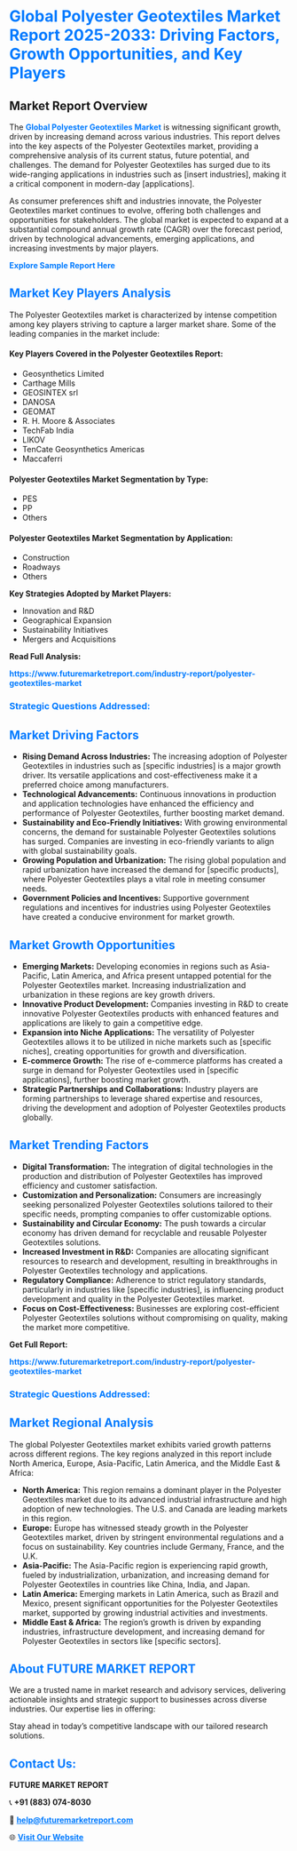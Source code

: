 <h1 style="color: #007BFF;">Global Polyester Geotextiles Market Report 2025-2033: Driving Factors, Growth Opportunities, and Key Players</h1>

<section id="overview">
<h2>Market Report Overview</h2>
<p>The <a href="https://www.futuremarketreport.com/industry-report/polyester-geotextiles-market" style="color: #007BFF; text-decoration: none;"><strong>Global Polyester Geotextiles Market</strong></a> is witnessing significant growth, driven by increasing demand across various industries. This report delves into the key aspects of the Polyester Geotextiles market, providing a comprehensive analysis of its current status, future potential, and challenges. The demand for Polyester Geotextiles has surged due to its wide-ranging applications in industries such as [insert industries], making it a critical component in modern-day [applications].</p>
<p>As consumer preferences shift and industries innovate, the Polyester Geotextiles market continues to evolve, offering both challenges and opportunities for stakeholders. The global market is expected to expand at a substantial compound annual growth rate (CAGR) over the forecast period, driven by technological advancements, emerging applications, and increasing investments by major players.</p>
</section>

<section id="overview">
<p><a href="https://www.futuremarketreport.com/request-sample/reportId=40428" style="color: #007BFF; text-decoration: none;"><strong>Explore Sample Report Here</strong></a></p>
</section>

<section id="key-players">
<h2 style="color: #007BFF;">Market Key Players Analysis</h2>
<p>The Polyester Geotextiles market is characterized by intense competition among key players striving to capture a larger market share. Some of the leading companies in the market include:</p>
<h4>Key Players Covered in the Polyester Geotextiles Report:</h4>
<ul><li>Geosynthetics Limited</li><li>Carthage Mills</li><li>GEOSINTEX srl</li><li>DANOSA</li><li>GEOMAT</li><li>R. H. Moore &amp; Associates</li><li>TechFab India</li><li>LIKOV</li><li>TenCate Geosynthetics Americas</li><li>Maccaferri</li></ul>
<h4>Polyester Geotextiles Market Segmentation by Type:</h4>
<ul><li>PES</li><li>PP</li><li>Others</li></ul>

<h4>Polyester Geotextiles Market Segmentation by Application:</h4>
<ul><li>Construction</li><li>Roadways</li><li>Others</li></ul>
<p><strong>Key Strategies Adopted by Market Players:</strong></p>
<ul>
<li>Innovation and R&D</li>
<li>Geographical Expansion</li>
<li>Sustainability Initiatives</li>
<li>Mergers and Acquisitions</li>
</ul>
</section>

<section>
<p><strong>Read Full Analysis: </strong></p><a href="https://www.futuremarketreport.com/industry-report/polyester-geotextiles-market" style="color: #007BFF; text-decoration: none;"><strong>https://www.futuremarketreport.com/industry-report/polyester-geotextiles-market</strong></a>
<h3 style="color: #007BFF;">Strategic Questions Addressed:</h3>
</section>

<section id="driving-factors">
<h2 style="color: #007BFF;">Market Driving Factors</h2>
<ul>
<li><strong>Rising Demand Across Industries:</strong> The increasing adoption of Polyester Geotextiles in industries such as [specific industries] is a major growth driver. Its versatile applications and cost-effectiveness make it a preferred choice among manufacturers.</li>
<li><strong>Technological Advancements:</strong> Continuous innovations in production and application technologies have enhanced the efficiency and performance of Polyester Geotextiles, further boosting market demand.</li>
<li><strong>Sustainability and Eco-Friendly Initiatives:</strong> With growing environmental concerns, the demand for sustainable Polyester Geotextiles solutions has surged. Companies are investing in eco-friendly variants to align with global sustainability goals.</li>
<li><strong>Growing Population and Urbanization:</strong> The rising global population and rapid urbanization have increased the demand for [specific products], where Polyester Geotextiles plays a vital role in meeting consumer needs.</li>
<li><strong>Government Policies and Incentives:</strong> Supportive government regulations and incentives for industries using Polyester Geotextiles have created a conducive environment for market growth.</li>
</ul>
</section>

<section id="growth-opportunities">
<h2 style="color: #007BFF;">Market Growth Opportunities</h2>
<ul>
<li><strong>Emerging Markets:</strong> Developing economies in regions such as Asia-Pacific, Latin America, and Africa present untapped potential for the Polyester Geotextiles market. Increasing industrialization and urbanization in these regions are key growth drivers.</li>
<li><strong>Innovative Product Development:</strong> Companies investing in R&D to create innovative Polyester Geotextiles products with enhanced features and applications are likely to gain a competitive edge.</li>
<li><strong>Expansion into Niche Applications:</strong> The versatility of Polyester Geotextiles allows it to be utilized in niche markets such as [specific niches], creating opportunities for growth and diversification.</li>
<li><strong>E-commerce Growth:</strong> The rise of e-commerce platforms has created a surge in demand for Polyester Geotextiles used in [specific applications], further boosting market growth.</li>
<li><strong>Strategic Partnerships and Collaborations:</strong> Industry players are forming partnerships to leverage shared expertise and resources, driving the development and adoption of Polyester Geotextiles products globally.</li>
</ul>
</section>

<section id="trending-factors">
<h2 style="color: #007BFF;">Market Trending Factors</h2>
<ul>
<li><strong>Digital Transformation:</strong> The integration of digital technologies in the production and distribution of Polyester Geotextiles has improved efficiency and customer satisfaction.</li>
<li><strong>Customization and Personalization:</strong> Consumers are increasingly seeking personalized Polyester Geotextiles solutions tailored to their specific needs, prompting companies to offer customizable options.</li>
<li><strong>Sustainability and Circular Economy:</strong> The push towards a circular economy has driven demand for recyclable and reusable Polyester Geotextiles solutions.</li>
<li><strong>Increased Investment in R&D:</strong> Companies are allocating significant resources to research and development, resulting in breakthroughs in Polyester Geotextiles technology and applications.</li>
<li><strong>Regulatory Compliance:</strong> Adherence to strict regulatory standards, particularly in industries like [specific industries], is influencing product development and quality in the Polyester Geotextiles market.</li>
<li><strong>Focus on Cost-Effectiveness:</strong> Businesses are exploring cost-efficient Polyester Geotextiles solutions without compromising on quality, making the market more competitive.</li>
</ul>
</section>

<section>
<p><strong>Get Full Report: </strong></p><a href="https://www.futuremarketreport.com/industry-report/polyester-geotextiles-market" style="color: #007BFF; text-decoration: none;"><strong>https://www.futuremarketreport.com/industry-report/polyester-geotextiles-market</strong></a>
<h3 style="color: #007BFF;">Strategic Questions Addressed:</h3>
</section>


<section id="regional-analysis">
<h2 style="color: #007BFF;">Market Regional Analysis</h2>
<p>The global Polyester Geotextiles market exhibits varied growth patterns across different regions. The key regions analyzed in this report include North America, Europe, Asia-Pacific, Latin America, and the Middle East & Africa:</p>
<ul>
<li><strong>North America:</strong> This region remains a dominant player in the Polyester Geotextiles market due to its advanced industrial infrastructure and high adoption of new technologies. The U.S. and Canada are leading markets in this region.</li>
<li><strong>Europe:</strong> Europe has witnessed steady growth in the Polyester Geotextiles market, driven by stringent environmental regulations and a focus on sustainability. Key countries include Germany, France, and the U.K.</li>
<li><strong>Asia-Pacific:</strong> The Asia-Pacific region is experiencing rapid growth, fueled by industrialization, urbanization, and increasing demand for Polyester Geotextiles in countries like China, India, and Japan.</li>
<li><strong>Latin America:</strong> Emerging markets in Latin America, such as Brazil and Mexico, present significant opportunities for the Polyester Geotextiles market, supported by growing industrial activities and investments.</li>
<li><strong>Middle East & Africa:</strong> The region’s growth is driven by expanding industries, infrastructure development, and increasing demand for Polyester Geotextiles in sectors like [specific sectors].</li>
</ul>
</section>

<footer>
<h2 style="color: #007BFF;">About FUTURE MARKET REPORT</h2>
<p>We are a trusted name in market research and advisory services, delivering actionable insights and strategic support to businesses across diverse industries. Our expertise lies in offering:</p>

<p>Stay ahead in today’s competitive landscape with our tailored research solutions.</p>

<h2 style="color: #007BFF;">Contact Us:</h2>
<p><strong>FUTURE MARKET REPORT</strong></p>
<p>📞 <strong>+91 (883) 074-8030</strong></p>
<p>📧 <strong><a href="mailto:help@futuremarketreport.com" style="color: #007BFF;">help@futuremarketreport.com</a></strong></p>
<p>🌐 <strong><a href="https://www.futuremarketreport.com/" style="color: #007BFF;">Visit Our Website</a></strong></p>
</footer>